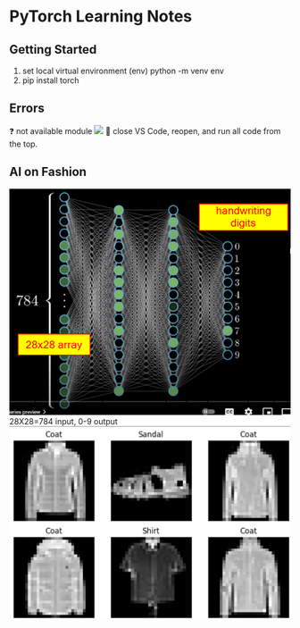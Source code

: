 <h1>PyTorch Learning Notes</h1>

## Getting Started

1. set local virtual environment (env)
python -m venv env
2. pip install torch

## Errors
❓ not available module
![](images/unavailable%20modue.png)
📝 close VS Code, reopen, and run all code from the top.

## AI on Fashion
![](images/neuralNetwork4handwritingDigits.png)
28X28=784 input, 0-9 output
![sample fashion images](images/fashionSample.png)